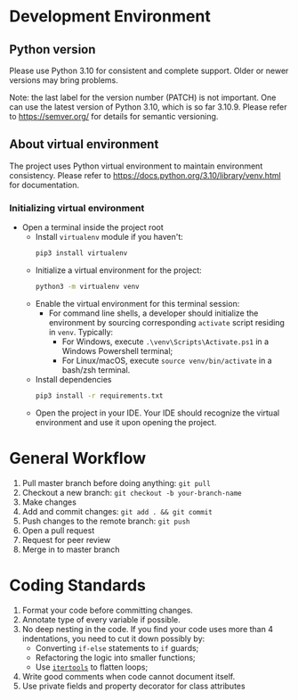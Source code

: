 # Development Environment

## Python version

Please use Python 3.10 for consistent and complete support.
Older or newer versions may bring problems.

Note: the last label for the version number (PATCH) is not important.
One can use the latest version of Python 3.10, which is so far 3.10.9.
Please refer to https://semver.org/ for details for semantic versioning.

## About virtual environment

The project uses Python virtual environment to maintain environment consistency.
Please refer to https://docs.python.org/3.10/library/venv.html for documentation.

### Initializing virtual environment

* Open a terminal inside the project root
    * Install `virtualenv` module if you haven't:
      ```bash
      pip3 install virtualenv
      ```
    * Initialize a virtual environment for the project:
      ```bash
      python3 -m virtualenv venv
      ```
    * Enable the virtual environment for this terminal session:
        * For command line shells, a developer should initialize the environment by sourcing
          corresponding `activate` script residing in `venv`. Typically:
            * For Windows, execute `.\venv\Scripts\Activate.ps1` in a Windows Powershell terminal;
            * For Linux/macOS, execute `source venv/bin/activate` in a bash/zsh terminal.
    * Install dependencies
      ```bash
      pip3 install -r requirements.txt
      ```
    * Open the project in your IDE. Your IDE should recognize the virtual environment and
      use it upon opening the project.

# General Workflow

1. Pull master branch before doing anything: `git pull`
2. Checkout a new branch: `git checkout -b your-branch-name`
3. Make changes
4. Add and commit changes: `git add . && git commit`
5. Push changes to the remote branch: `git push`
6. Open a pull request
7. Request for peer review
8. Merge in to master branch

# Coding Standards

1. Format your code before committing changes.
2. Annotate type of every variable if possible.
3. No deep nesting in the code.
   If you find your code uses more than 4 indentations, you need to cut it down possibly by:
    * Converting `if-else` statements to `if` guards;
    * Refactoring the logic into smaller functions;
    * Use [`itertools`](https://docs.python.org/3/library/itertools.html) to flatten loops;
4. Write good comments when code cannot document itself.
5. Use private fields and property decorator for class attributes
